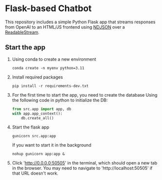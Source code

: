 # Flask-based Chatbot

This repository includes a simple Python Flask app that streams responses from OpenAI
to an HTML/JS frontend using [NDJSON](http://ndjson.org/) over a [ReadableStream](https://developer.mozilla.org/en-US/docs/Web/API/ReadableStream).

## Start the app
1. Using conda to create a new environment
    ```shell
    conda create -n myenv python=3.11
    ```

2. Install required packages
    ```shell
    pip install -r requirements-dev.txt
    ```
3. For the first time to start the app, you need to create the database
    Using the following code in python to initialize the DB:
    ```python
    from src.app import app, db
    with app.app_context():
        db.create_all()
    ```

4. Start the flask app
    ```shell
    gunicorn src.app:app
    ```

    If you want to start it in the background
    ```shell
    nohup gunicorn app:app &
    ```

5. Click 'http://0.0.0.0:50505' in the terminal, which should open a new tab in the browser. You may need to navigate to 'http://localhost:50505' if that URL doesn't work.

